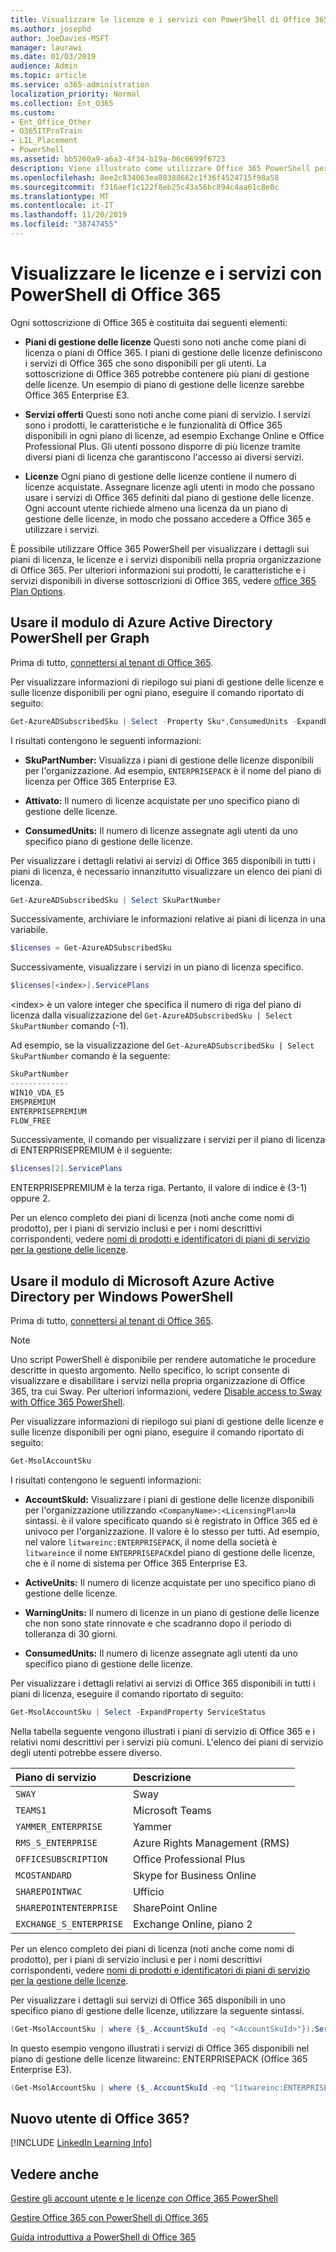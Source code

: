 ```yaml
---
title: Visualizzare le licenze e i servizi con PowerShell di Office 365
ms.author: josephd
author: JoeDavies-MSFT
manager: laurawi
ms.date: 01/03/2019
audience: Admin
ms.topic: article
ms.service: o365-administration
localization_priority: Normal
ms.collection: Ent_O365
ms.custom:
- Ent_Office_Other
- O365ITProTrain
- LIL_Placement
- PowerShell
ms.assetid: bb5260a9-a6a3-4f34-b19a-06c6699f6723
description: Viene illustrato come utilizzare Office 365 PowerShell per visualizzare informazioni sui piani di licenza, i servizi e le licenze disponibili nell'organizzazione di Office 365.
ms.openlocfilehash: 8ee2c834063ea80388662c1f36f4524715f98a58
ms.sourcegitcommit: f316aef1c122f8eb25c43a56bc894c4aa61c8e0c
ms.translationtype: MT
ms.contentlocale: it-IT
ms.lasthandoff: 11/20/2019
ms.locfileid: "38747455"
---
```

# <a name="view-licenses-and-services-with-office-365-powershell"></a>Visualizzare le licenze e i servizi con PowerShell di Office 365

Ogni sottoscrizione di Office 365 è costituita dai seguenti elementi:

- **Piani di gestione delle licenze** Questi sono noti anche come piani di licenza o piani di Office 365. I piani di gestione delle licenze definiscono i servizi di Office 365 che sono disponibili per gli utenti. La sottoscrizione di Office 365 potrebbe contenere più piani di gestione delle licenze. Un esempio di piano di gestione delle licenze sarebbe Office 365 Enterprise E3.
    
- **Servizi offerti** Questi sono noti anche come piani di servizio. I servizi sono i prodotti, le caratteristiche e le funzionalità di Office 365 disponibili in ogni piano di licenze, ad esempio Exchange Online e Office Professional Plus. Gli utenti possono disporre di più licenze tramite diversi piani di licenza che garantiscono l'accesso ai diversi servizi.
    
- **Licenze** Ogni piano di gestione delle licenze contiene il numero di licenze acquistate. Assegnare licenze agli utenti in modo che possano usare i servizi di Office 365 definiti dal piano di gestione delle licenze. Ogni account utente richiede almeno una licenza da un piano di gestione delle licenze, in modo che possano accedere a Office 365 e utilizzare i servizi.
    
È possibile utilizzare Office 365 PowerShell per visualizzare i dettagli sui piani di licenza, le licenze e i servizi disponibili nella propria organizzazione di Office 365. Per ulteriori informazioni sui prodotti, le caratteristiche e i servizi disponibili in diverse sottoscrizioni di Office 365, vedere [office 365 Plan Options](https://go.microsoft.com/fwlink/p/?LinkId=691147).


## <a name="use-the-azure-active-directory-powershell-for-graph-module"></a>Usare il modulo di Azure Active Directory PowerShell per Graph

Prima di tutto, [connettersi al tenant di Office 365](connect-to-office-365-powershell.md#connect-with-the-azure-active-directory-powershell-for-graph-module).
  
Per visualizzare informazioni di riepilogo sui piani di gestione delle licenze e sulle licenze disponibili per ogni piano, eseguire il comando riportato di seguito:
  
```powershell
Get-AzureADSubscribedSku | Select -Property Sku*,ConsumedUnits -ExpandProperty PrepaidUnits
```

I risultati contengono le seguenti informazioni:
  
- **SkuPartNumber:** Visualizza i piani di gestione delle licenze disponibili per l'organizzazione. Ad esempio, `ENTERPRISEPACK` è il nome del piano di licenza per Office 365 Enterprise E3.
    
- **Attivato:** Il numero di licenze acquistate per uno specifico piano di gestione delle licenze.
    
- **ConsumedUnits:** Il numero di licenze assegnate agli utenti da uno specifico piano di gestione delle licenze.
    
Per visualizzare i dettagli relativi ai servizi di Office 365 disponibili in tutti i piani di licenza, è necessario innanzitutto visualizzare un elenco dei piani di licenza.

```powershell
Get-AzureADSubscribedSku | Select SkuPartNumber
```

Successivamente, archiviare le informazioni relative ai piani di licenza in una variabile.

```powershell
$licenses = Get-AzureADSubscribedSku
```

Successivamente, visualizzare i servizi in un piano di licenza specifico.

```powershell
$licenses[<index>].ServicePlans
```

\<index> è un valore integer che specifica il numero di riga del piano di licenza dalla visualizzazione del `Get-AzureADSubscribedSku | Select SkuPartNumber` comando (-1).

Ad esempio, se la visualizzazione del `Get-AzureADSubscribedSku | Select SkuPartNumber` comando è la seguente:

```powershell
SkuPartNumber
-------------
WIN10_VDA_E5
EMSPREMIUM
ENTERPRISEPREMIUM
FLOW_FREE
```

Successivamente, il comando per visualizzare i servizi per il piano di licenza di ENTERPRISEPREMIUM è il seguente:

```powershell
$licenses[2].ServicePlans
```

ENTERPRISEPREMIUM è la terza riga. Pertanto, il valore di indice è (3-1) oppure 2.

Per un elenco completo dei piani di licenza (noti anche come nomi di prodotto), per i piani di servizio inclusi e per i nomi descrittivi corrispondenti, vedere [nomi di prodotti e identificatori di piani di servizio per la gestione delle licenze](https://docs.microsoft.com/azure/active-directory/users-groups-roles/licensing-service-plan-reference).

## <a name="use-the-microsoft-azure-active-directory-module-for-windows-powershell"></a>Usare il modulo di Microsoft Azure Active Directory per Windows PowerShell

Prima di tutto, [connettersi al tenant di Office 365](connect-to-office-365-powershell.md#connect-with-the-microsoft-azure-active-directory-module-for-windows-powershell).

>[!Note]
>Uno script PowerShell è disponibile per rendere automatiche le procedure descritte in questo argomento. Nello specifico, lo script consente di visualizzare e disabilitare i servizi nella propria organizzazione di Office 365, tra cui Sway. Per ulteriori informazioni, vedere [Disable access to Sway with Office 365 PowerShell](disable-access-to-sway-with-office-365-powershell.md).
>
    
Per visualizzare informazioni di riepilogo sui piani di gestione delle licenze e sulle licenze disponibili per ogni piano, eseguire il comando riportato di seguito:
  
```powershell
Get-MsolAccountSku
```

I risultati contengono le seguenti informazioni:
  
- **AccountSkuId:** Visualizzare i piani di gestione delle licenze disponibili per l'organizzazione utilizzando `<CompanyName>:<LicensingPlan>`la sintassi.  _<CompanyName>_ è il valore specificato quando si è registrato in Office 365 ed è univoco per l'organizzazione. Il _<LicensingPlan>_ valore è lo stesso per tutti. Ad esempio, nel valore `litwareinc:ENTERPRISEPACK`, il nome della società è `litwareinc`e il nome `ENTERPRISEPACK`del piano di gestione delle licenze, che è il nome di sistema per Office 365 Enterprise E3.
    
- **ActiveUnits:** Il numero di licenze acquistate per uno specifico piano di gestione delle licenze.
    
- **WarningUnits:** Il numero di licenze in un piano di gestione delle licenze che non sono state rinnovate e che scadranno dopo il periodo di tolleranza di 30 giorni.
    
- **ConsumedUnits:** Il numero di licenze assegnate agli utenti da uno specifico piano di gestione delle licenze.
    
Per visualizzare i dettagli relativi ai servizi di Office 365 disponibili in tutti i piani di licenza, eseguire il comando riportato di seguito:
  
```powershell
Get-MsolAccountSku | Select -ExpandProperty ServiceStatus
```

Nella tabella seguente vengono illustrati i piani di servizio di Office 365 e i relativi nomi descrittivi per i servizi più comuni. L'elenco dei piani di servizio degli utenti potrebbe essere diverso. 
  
|**Piano di servizio**|**Descrizione**|
|:-----|:-----|
| `SWAY` <br/> |Sway  <br/> |
| `TEAMS1` <br/> |Microsoft Teams  <br/> |
| `YAMMER_ENTERPRISE` <br/> |Yammer  <br/> |
| `RMS_S_ENTERPRISE` <br/> |Azure Rights Management (RMS)  <br/> |
| `OFFICESUBSCRIPTION` <br/> |Office Professional Plus  <br/> |
| `MCOSTANDARD` <br/> |Skype for Business Online  <br/> |
| `SHAREPOINTWAC` <br/> |Ufficio  <br/> |
| `SHAREPOINTENTERPRISE` <br/> |SharePoint Online  <br/> |
| `EXCHANGE_S_ENTERPRISE` <br/> |Exchange Online, piano 2  <br/> |
   
Per un elenco completo dei piani di licenza (noti anche come nomi di prodotto), per i piani di servizio inclusi e per i nomi descrittivi corrispondenti, vedere [nomi di prodotti e identificatori di piani di servizio per la gestione delle licenze](https://docs.microsoft.com/azure/active-directory/users-groups-roles/licensing-service-plan-reference).

Per visualizzare i dettagli sui servizi di Office 365 disponibili in uno specifico piano di gestione delle licenze, utilizzare la seguente sintassi.
  
```powershell
(Get-MsolAccountSku | where {$_.AccountSkuId -eq "<AccountSkuId>"}).ServiceStatus
```

In questo esempio vengono illustrati i servizi di Office 365 disponibili nel piano di gestione delle licenze litwareinc: ENTERPRISEPACK (Office 365 Enterprise E3).
  
```powershell
(Get-MsolAccountSku | where {$_.AccountSkuId -eq "litwareinc:ENTERPRISEPACK"}).ServiceStatus
```


## <a name="new-to-office-365"></a>Nuovo utente di Office 365?

[!INCLUDE [LinkedIn Learning Info](../common/office/linkedin-learning-info.md)]
   
## <a name="see-also"></a>Vedere anche

[Gestire gli account utente e le licenze con Office 365 PowerShell](manage-user-accounts-and-licenses-with-office-365-powershell.md)
  
[Gestire Office 365 con PowerShell di Office 365](manage-office-365-with-office-365-powershell.md)
  
[Guida introduttiva a PowerShell di Office 365](getting-started-with-office-365-powershell.md)
